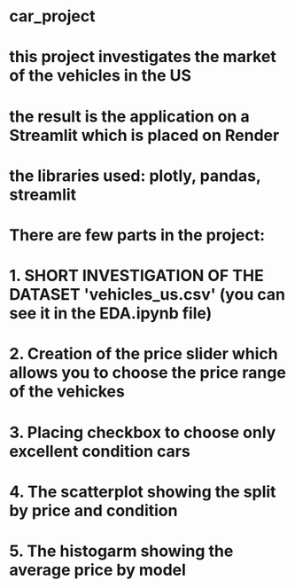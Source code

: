 # car_project
# this project investigates the market of the vehicles in the US
# the result is the application on a Streamlit which is placed on Render
# the libraries used: plotly, pandas, streamlit
# There are few parts in the project:
# 1. SHORT INVESTIGATION OF THE DATASET 'vehicles_us.csv' (you can see it in the EDA.ipynb file)
# 2. Creation of the price slider which allows you to choose the price range of the vehickes
# 3. Placing checkbox to choose only excellent condition cars
# 4. The scatterplot showing the split by price and condition
# 5. The histogarm showing the average price by model